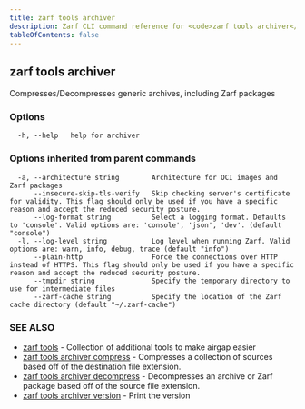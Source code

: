 ```yaml
---
title: zarf tools archiver
description: Zarf CLI command reference for <code>zarf tools archiver</code>.
tableOfContents: false
---
```


<!-- Page generated by Zarf; DO NOT EDIT -->

## zarf tools archiver

Compresses/Decompresses generic archives, including Zarf packages

### Options

```
  -h, --help   help for archiver
```

### Options inherited from parent commands

```
  -a, --architecture string        Architecture for OCI images and Zarf packages
      --insecure-skip-tls-verify   Skip checking server's certificate for validity. This flag should only be used if you have a specific reason and accept the reduced security posture.
      --log-format string          Select a logging format. Defaults to 'console'. Valid options are: 'console', 'json', 'dev'. (default "console")
  -l, --log-level string           Log level when running Zarf. Valid options are: warn, info, debug, trace (default "info")
      --plain-http                 Force the connections over HTTP instead of HTTPS. This flag should only be used if you have a specific reason and accept the reduced security posture.
      --tmpdir string              Specify the temporary directory to use for intermediate files
      --zarf-cache string          Specify the location of the Zarf cache directory (default "~/.zarf-cache")
```

### SEE ALSO

* [zarf tools](/commands/zarf_tools/)	 - Collection of additional tools to make airgap easier
* [zarf tools archiver compress](/commands/zarf_tools_archiver_compress/)	 - Compresses a collection of sources based off of the destination file extension.
* [zarf tools archiver decompress](/commands/zarf_tools_archiver_decompress/)	 - Decompresses an archive or Zarf package based off of the source file extension.
* [zarf tools archiver version](/commands/zarf_tools_archiver_version/)	 - Print the version

